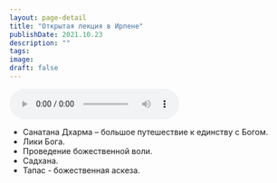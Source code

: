 ```yaml
---
layout: page-detail
title: "Открытая лекция в Ирпене"
publishDate: 2021.10.23
description: ""
tags:
image:
draft: false
---
```


<audio title="2021.10.23 - Открытая лекция в Ирпене.mp3" src="https://filer-api.advayta.org/v1.0/public/files/75432" controls=""></audio>

* Санатана Дхарма – большое путешествие к единству с Богом.
* Лики Бога.
* Проведение божественной воли.
* Садхана.
* Тапас - божественная аскеза.

  
